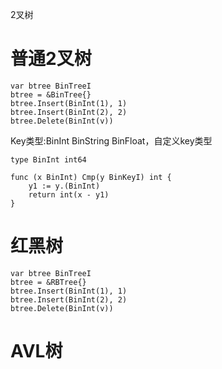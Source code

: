2叉树

# 普通2叉树

```
var btree BinTreeI
btree = &BinTree{}
btree.Insert(BinInt(1), 1)
btree.Insert(BinInt(2), 2)
btree.Delete(BinInt(v))
```

Key类型:BinInt BinString BinFloat，自定义key类型

```
type BinInt int64

func (x BinInt) Cmp(y BinKeyI) int {
	y1 := y.(BinInt)
	return int(x - y1)
}
```


# 红黑树


```
var btree BinTreeI
btree = &RBTree{}
btree.Insert(BinInt(1), 1)
btree.Insert(BinInt(2), 2)
btree.Delete(BinInt(v))
```


# AVL树



